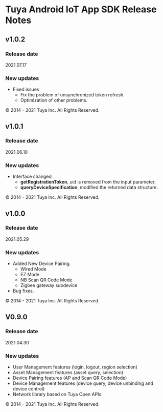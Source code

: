 # Tuya Android IoT App SDK Release Notes

## v1.0.2

### Release date

2021.07.17

### New updates

- Fixed issues
  - Fix the problem of unsynchronized token refresh.
  - Optimization of other problems.

<div>
        &copy; 2014 - 2021 Tuya Inc. All Rights Reserved.
</div>



## v1.0.1

### Release date

2021.06.10

### New updates

- Interface changed
  - **getRegistrationToken**, uid is removed from the input parameter.
  - **queryDeviceSpecification**, modified the returned data structure.

<div>
        &copy; 2014 - 2021 Tuya Inc. All Rights Reserved.
</div>



## v1.0.0

### Release date

2021.05.29

### New updates

- Added New Device Pairing.
   - Wired Mode
   - EZ Mode
   - NB Scan QR Code Mode
   - Zigbee gateway subdevice
- Bug fixes.

<div>
        &copy; 2014 - 2021 Tuya Inc. All Rights Reserved.
</div>


## V0.9.0

### Release date

2021.04.30

### New updates

- User Management features (login, logout, region selection)
- Asset Management features (asset query, selection)
- Device Pairing features (AP and Scan QR Code Mode)
- Device Management features (device query, device unbinding and device control)
- Network library based on Tuya Open APIs.

<div>
        &copy; 2014 - 2021 Tuya Inc. All Rights Reserved.
</div>
